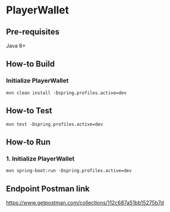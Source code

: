 # PlayerWallet

## Pre-requisites
Java 8+

## How-to Build

### Initialize PlayerWallet
```mvn clean install -Dspring.profiles.active=dev```


## How-to Test
```mvn test -Dspring.profiles.active=dev```

## How-to Run

### 1. Initialize PlayerWallet
```mvn spring-boot:run -Dspring.profiles.active=dev```


## Endpoint Postman link
https://www.getpostman.com/collections/112c687a51bb15275b7d


